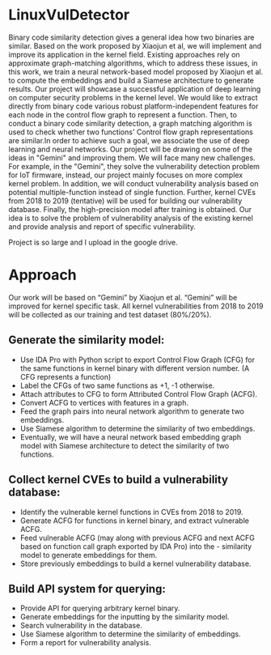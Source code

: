 # LinuxVulDetector

Binary code similarity detection gives a general idea how two binaries are similar. Based on the work proposed by Xiaojun et al, we will implement and improve its application in the kernel field. Existing approaches rely on approximate graph-matching algorithms, which to address these issues, in this work, we train a neural network-based model proposed by Xiaojun et al. to compute the embeddings and build a Siamese architecture to generate results. Our project will showcase a successful application of deep learning on computer security problems in the kernel level.
We would like to extract directly from binary code various robust platform-independent features for each node in the control flow graph to represent a function. Then, to conduct a binary code similarity detection, a graph matching algorithm is used to check whether two functions' Control flow graph representations are similar.In order to achieve such a goal, we associate the use of deep learning and neural networks.
Our project will be drawing on some of the ideas in "Gemini" and improving them. We will face many new challenges. For example, in the "Gemini", they solve the vulnerability detection problem for IoT firmware, instead, our project mainly focuses on more complex kernel problem. In addition, we will conduct vulnerability analysis based on potential multiple-function instead of single function. Further, kernel CVEs from 2018 to 2019 (tentative) will be used for building our vulnerability database. Finally, the high-precision model after training is obtained. Our idea is to solve the problem of vulnerability analysis of the existing kernel and provide analysis and report of specific vulnerability.

Project is so large and I upload in the google drive.

# Approach
Our work will be based on “Gemini” by Xiaojun et al. “Gemini” will be improved for kernel specific task. All kernel vulnerabilities from 2018 to 2019 will be collected as our training and test dataset (80%/20%). 

## Generate the similarity model:
- Use IDA Pro with Python script to export Control Flow Graph (CFG) for the same functions in kernel binary with different version number. (A CFG represents a function)
- Label the CFGs of two same functions as +1, -1 otherwise.
- Attach attributes to CFG to form Attributed Control Flow Graph (ACFG).
- Convert ACFG to vertices with features in a graph.
- Feed the graph pairs into neural network algorithm to generate two embeddings.
- Use Siamese algorithm to determine the similarity of two embeddings.
- Eventually, we will have a neural network based embedding graph model with Siamese architecture to detect the similarity of two functions.

## Collect kernel CVEs to build a vulnerability database:
- Identify the vulnerable kernel functions in CVEs from 2018 to 2019.
- Generate ACFG for functions in kernel binary, and extract vulnerable ACFG.
- Feed vulnerable ACFG (may along with previous ACFG and next ACFG based on function call graph exported by IDA Pro) into the - similarity model to generate embeddings for them.
- Store previously embeddings to build a kernel vulnerability database.

## Build API system for querying:
- Provide API for querying arbitrary kernel binary.
- Generate embeddings for the inputting by the similarity model.
- Search vulnerability in the database.
- Use Siamese algorithm to determine the similarity of embeddings.
- Form a report for vulnerability analysis.

